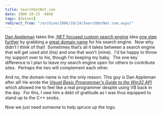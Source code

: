 ```yaml
---
title: SearchDotNet.com
date: 2006-10-25 -0800
tags: [dotnet]
redirect_from: "/archive/2006/10/24/SearchDotNet.com.aspx/"
---
```


[Dan
Appleman](http://www.danappleman.com/ "Dan Appleman, author and developer")
takes the [.NET focused custom search
engine](https://haacked.com/archive/2006/10/23/My_Very_Own_Search_Engine.aspx ".NET Search Engine")
idea [one step
further](http://www.danappleman.com/?p=49 "Dan Appleman's Search Site")
by grabbing a [great domain
name](http://searchdotnet.com/ "Search DotNet") for his search engine. 
Now why didn’t I think of that!  Sometimes that’s all it takes between a
search engine that will get used alot (his) and one that won't (mine). 
I'd be happy to throw my support over to his, though I’m keeping my
baby.  The one key difference is I plan to leave my search engine open
for others to contribute sites.  Perhaps the two will complement each
other.

And no, the domain name is not the only reason. This guy *is* Dan
Appleman after all! He wrote the *[Visual Basic Programmer's Guide to
the Win32
API](http://www.amazon.com/Applemans-Visual-Basic-Programmers-Guide/dp/0672315904 "VB6 Win32 API book")*
which allowed me to feel like a real programmer despite using VB back in
the day.  For this, I owe him a debt of gratitude as I was thus equipped
to stand up to the C++ snobs.

Now we just need someone to help spruce up the logo.

